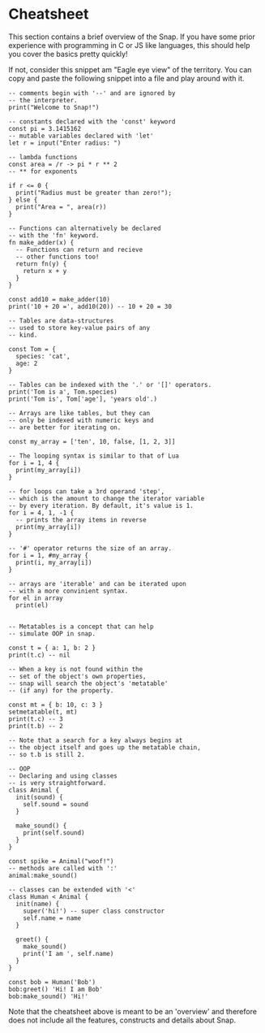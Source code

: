 # Cheatsheet 

This section contains a brief overview of the Snap. If you have some prior experience with programming in C or JS like languages, this should help you cover the basics pretty quickly!

If not, consider this snippet am "Eagle eye view" of the territory. You can copy and paste the following snippet into a file and play around with it.

```snap
-- comments begin with '--' and are ignored by 
-- the interpreter.
print("Welcome to Snap!")

-- constants declared with the 'const' keyword
const pi = 3.1415162
-- mutable variables declared with 'let'
let r = input("Enter radius: ")

-- lambda functions
const area = /r -> pi * r ** 2
-- ** for exponents

if r <= 0 {
  print("Radius must be greater than zero!");
} else {
  print("Area = ", area(r)) 
}

-- Functions can alternatively be declared
-- with the 'fn' keyword.
fn make_adder(x) {
  -- Functions can return and recieve
  -- other functions too!
  return fn(y) {
    return x + y
  } 
}

const add10 = make_adder(10)
print('10 + 20 =', add10(20)) -- 10 + 20 = 30

-- Tables are data-structures
-- used to store key-value pairs of any
-- kind.

const Tom = {
  species: 'cat',
  age: 2
}

-- Tables can be indexed with the '.' or '[]' operators.
print('Tom is a', Tom.species)
print('Tom is', Tom['age'], 'years old'.)

-- Arrays are like tables, but they can
-- only be indexed with numeric keys and
-- are better for iterating on.

const my_array = ['ten', 10, false, [1, 2, 3]]

-- The looping syntax is similar to that of Lua
for i = 1, 4 {
  print(my_array[i])
}

-- for loops can take a 3rd operand 'step',
-- which is the amount to change the iterator variable
-- by every iteration. By default, it's value is 1.
for i = 4, 1, -1 {
  -- prints the array items in reverse
  print(my_array[i])
}

-- '#' operator returns the size of an array.
for i = 1, #my_array {
  print(i, my_array[i])
}

-- arrays are 'iterable' and can be iterated upon
-- with a more convinient syntax.
for el in array 
  print(el)


-- Metatables is a concept that can help
-- simulate OOP in snap.

const t = { a: 1, b: 2 }
print(t.c) -- nil

-- When a key is not found within the
-- set of the object's own properties,
-- snap will search the object's 'metatable'
-- (if any) for the property.

const mt = { b: 10, c: 3 }
setmetatable(t, mt)
print(t.c) -- 3
print(t.b) -- 2

-- Note that a search for a key always begins at
-- the object itself and goes up the metatable chain,
-- so t.b is still 2.

-- OOP
-- Declaring and using classes
-- is very straightforward.
class Animal {
  init(sound) {
    self.sound = sound
  }

  make_sound() {
    print(self.sound)
  }
}

const spike = Animal("woof!")
-- methods are called with ':'
animal:make_sound()

-- classes can be extended with '<'
class Human < Animal {
  init(name) {
    super('hi!') -- super class constructor
    self.name = name
  }

  greet() {
    make_sound()
    print('I am ', self.name)
  }
}

const bob = Human('Bob')
bob:greet() 'Hi! I am Bob'
bob:make_sound() 'Hi!'

```

Note that the cheatsheet above is meant to be an 'overview' and therefore does not include all the features, constructs and details about Snap.
